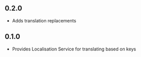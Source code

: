 ## 0.2.0

- Adds translation replacements

## 0.1.0

- Provides Localisation Service for translating based on keys
